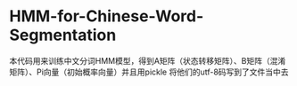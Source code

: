 # HMM-for-Chinese-Word-Segmentation
本代码用来训练中文分词HMM模型，得到A矩阵（状态转移矩阵）、B矩阵（混淆矩阵）、Pi向量（初始概率向量）并且用pickle 将他们的utf-8码写到了文件当中去
